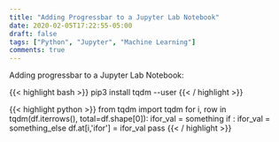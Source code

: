 ```yaml
---
title: "Adding Progressbar to a Jupyter Lab Notebook"
date: 2020-02-05T17:22:55-05:00
draft: false
tags: ["Python", "Jupyter", "Machine Learning"]
comments: true
---
```


Adding progressbar to a Jupyter Lab Notebook:

{{< highlight bash >}}
pip3 install tqdm --user
{{< / highlight >}}

{{< highlight python >}}
from tqdm import tqdm
for i, row in tqdm(df.iterrows(), total=df.shape[0]):
    ifor_val = something
    if <condition>:
        ifor_val = something_else
    df.at[i,'ifor'] = ifor_val
    pass
{{< / highlight >}}
